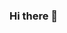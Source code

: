 ### Hi there 👋

<!--
**MrJeyhun/MrJeyhun** is a ✨ _special_ ✨ repository because its `README.md` (this file) appears on your GitHub profile.

[![Anurag's github stats](https://github-readme-stats.vercel.app/api?MrJeyhun=anuraghazra)](https://github.com/anuraghazra/github-readme-stats)
